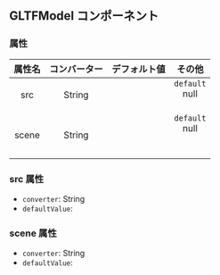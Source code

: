 ## GLTFModel コンポーネント
<!-- EDIT HERE(@Component)-->
<!-- /EDIT HERE-->
### 属性
<!-- DO NOT EDIT -->
<!-- ATTRS -->
| 属性名 | コンバーター | デフォルト値 | その他 |
|:------:|:------:|:------:|:------:|
| src | String |  | `default`</br> null</br>        </br> |
| scene | String |  | `default`</br> null</br>        </br>    </br> |

<!-- /ATTRS -->
<!-- /DO NOT EDIT -->
### src 属性

 * `converter`: String
 * `defaultValue`: 

<!-- EDIT HERE(src)-->
<!-- /EDIT HERE-->
### scene 属性

 * `converter`: String
 * `defaultValue`: 

<!-- EDIT HERE(scene)-->
<!-- /EDIT HERE-->
